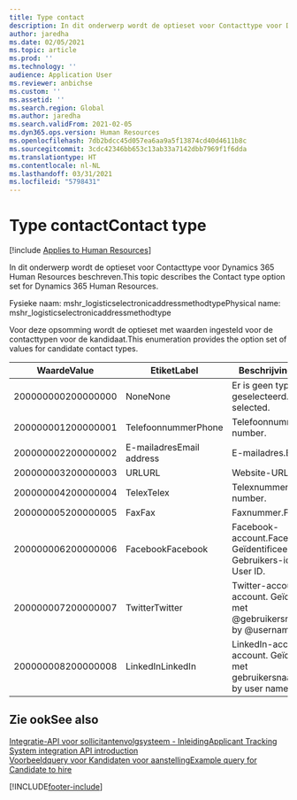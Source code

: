 ```yaml
---
title: Type contact
description: In dit onderwerp wordt de optieset voor Contacttype voor Dynamics 365 Human Resources beschreven.
author: jaredha
ms.date: 02/05/2021
ms.topic: article
ms.prod: ''
ms.technology: ''
audience: Application User
ms.reviewer: anbichse
ms.custom: ''
ms.assetid: ''
ms.search.region: Global
ms.author: jaredha
ms.search.validFrom: 2021-02-05
ms.dyn365.ops.version: Human Resources
ms.openlocfilehash: 7db2bdcc45d057ea6aa9a5f13874cd40d4611b8c
ms.sourcegitcommit: 3cdc42346bb653c13ab33a7142dbb7969f1f6dda
ms.translationtype: HT
ms.contentlocale: nl-NL
ms.lasthandoff: 03/31/2021
ms.locfileid: "5798431"
---
```

# <a name="contact-type"></a><span data-ttu-id="2657f-103">Type contact</span><span class="sxs-lookup"><span data-stu-id="2657f-103">Contact type</span></span>

[!include [Applies to Human Resources](../includes/applies-to-hr.md)]

<span data-ttu-id="2657f-104">In dit onderwerp wordt de optieset voor Contacttype voor Dynamics 365 Human Resources beschreven.</span><span class="sxs-lookup"><span data-stu-id="2657f-104">This topic describes the Contact type option set for Dynamics 365 Human Resources.</span></span>

<span data-ttu-id="2657f-105">Fysieke naam: mshr_logisticselectronicaddressmethodtype</span><span class="sxs-lookup"><span data-stu-id="2657f-105">Physical name: mshr_logisticselectronicaddressmethodtype</span></span>

<span data-ttu-id="2657f-106">Voor deze opsomming wordt de optieset met waarden ingesteld voor de contacttypen voor de kandidaat.</span><span class="sxs-lookup"><span data-stu-id="2657f-106">This enumeration provides the option set of values for candidate contact types.</span></span> 

| <span data-ttu-id="2657f-107">Waarde</span><span class="sxs-lookup"><span data-stu-id="2657f-107">Value</span></span> | <span data-ttu-id="2657f-108">Etiket</span><span class="sxs-lookup"><span data-stu-id="2657f-108">Label</span></span> | <span data-ttu-id="2657f-109">Beschrijving</span><span class="sxs-lookup"><span data-stu-id="2657f-109">Description</span></span> |
| --- | --- | --- |
| <span data-ttu-id="2657f-110">200000000</span><span class="sxs-lookup"><span data-stu-id="2657f-110">200000000</span></span> | <span data-ttu-id="2657f-111">None</span><span class="sxs-lookup"><span data-stu-id="2657f-111">None</span></span> | <span data-ttu-id="2657f-112">Er is geen type geselecteerd.</span><span class="sxs-lookup"><span data-stu-id="2657f-112">No type is selected.</span></span> |
| <span data-ttu-id="2657f-113">200000001</span><span class="sxs-lookup"><span data-stu-id="2657f-113">200000001</span></span> | <span data-ttu-id="2657f-114">Telefoonnummer</span><span class="sxs-lookup"><span data-stu-id="2657f-114">Phone</span></span> | <span data-ttu-id="2657f-115">Telefoonnummer.</span><span class="sxs-lookup"><span data-stu-id="2657f-115">Telephone number.</span></span> |
| <span data-ttu-id="2657f-116">200000002</span><span class="sxs-lookup"><span data-stu-id="2657f-116">200000002</span></span> | <span data-ttu-id="2657f-117">E-mailadres</span><span class="sxs-lookup"><span data-stu-id="2657f-117">Email address</span></span> | <span data-ttu-id="2657f-118">E-mailadres.</span><span class="sxs-lookup"><span data-stu-id="2657f-118">Email address.</span></span> |
| <span data-ttu-id="2657f-119">200000003</span><span class="sxs-lookup"><span data-stu-id="2657f-119">200000003</span></span> | <span data-ttu-id="2657f-120">URL</span><span class="sxs-lookup"><span data-stu-id="2657f-120">URL</span></span> | <span data-ttu-id="2657f-121">Website-URL.</span><span class="sxs-lookup"><span data-stu-id="2657f-121">Website URL.</span></span> |
| <span data-ttu-id="2657f-122">200000004</span><span class="sxs-lookup"><span data-stu-id="2657f-122">200000004</span></span> | <span data-ttu-id="2657f-123">Telex</span><span class="sxs-lookup"><span data-stu-id="2657f-123">Telex</span></span> | <span data-ttu-id="2657f-124">Telexnummer.</span><span class="sxs-lookup"><span data-stu-id="2657f-124">Telex number.</span></span> |
| <span data-ttu-id="2657f-125">200000005</span><span class="sxs-lookup"><span data-stu-id="2657f-125">200000005</span></span> | <span data-ttu-id="2657f-126">Fax</span><span class="sxs-lookup"><span data-stu-id="2657f-126">Fax</span></span> | <span data-ttu-id="2657f-127">Faxnummer.</span><span class="sxs-lookup"><span data-stu-id="2657f-127">Fax number.</span></span> |
| <span data-ttu-id="2657f-128">200000006</span><span class="sxs-lookup"><span data-stu-id="2657f-128">200000006</span></span> | <span data-ttu-id="2657f-129">Facebook</span><span class="sxs-lookup"><span data-stu-id="2657f-129">Facebook</span></span> | <span data-ttu-id="2657f-130">Facebook-account.</span><span class="sxs-lookup"><span data-stu-id="2657f-130">Facebook account.</span></span> <span data-ttu-id="2657f-131">Geïdentificeerd met Gebruikers-id.</span><span class="sxs-lookup"><span data-stu-id="2657f-131">Identified by User ID.</span></span> |
| <span data-ttu-id="2657f-132">200000007</span><span class="sxs-lookup"><span data-stu-id="2657f-132">200000007</span></span> | <span data-ttu-id="2657f-133">Twitter</span><span class="sxs-lookup"><span data-stu-id="2657f-133">Twitter</span></span> | <span data-ttu-id="2657f-134">Twitter-account.</span><span class="sxs-lookup"><span data-stu-id="2657f-134">Twitter account.</span></span> <span data-ttu-id="2657f-135">Geïdentificeerd met @gebruikersnaam.</span><span class="sxs-lookup"><span data-stu-id="2657f-135">Identified by @username.</span></span> |
| <span data-ttu-id="2657f-136">200000008</span><span class="sxs-lookup"><span data-stu-id="2657f-136">200000008</span></span> | <span data-ttu-id="2657f-137">LinkedIn</span><span class="sxs-lookup"><span data-stu-id="2657f-137">LinkedIn</span></span> | <span data-ttu-id="2657f-138">LinkedIn-account.</span><span class="sxs-lookup"><span data-stu-id="2657f-138">LinkedIn account.</span></span> <span data-ttu-id="2657f-139">Geïdentificeerd met gebruikersnaam.</span><span class="sxs-lookup"><span data-stu-id="2657f-139">Identified by user name.</span></span> |

## <a name="see-also"></a><span data-ttu-id="2657f-140">Zie ook</span><span class="sxs-lookup"><span data-stu-id="2657f-140">See also</span></span>

[<span data-ttu-id="2657f-141">Integratie-API voor sollicitantenvolgsysteem - Inleiding</span><span class="sxs-lookup"><span data-stu-id="2657f-141">Applicant Tracking System integration API introduction</span></span>](hr-admin-integration-ats-api-introduction.md)<br>
[<span data-ttu-id="2657f-142">Voorbeeldquery voor Kandidaten voor aanstelling</span><span class="sxs-lookup"><span data-stu-id="2657f-142">Example query for Candidate to hire</span></span>](hr-admin-integration-ats-api-candidate-to-hire-example-query.md)


[!INCLUDE[footer-include](../includes/footer-banner.md)]